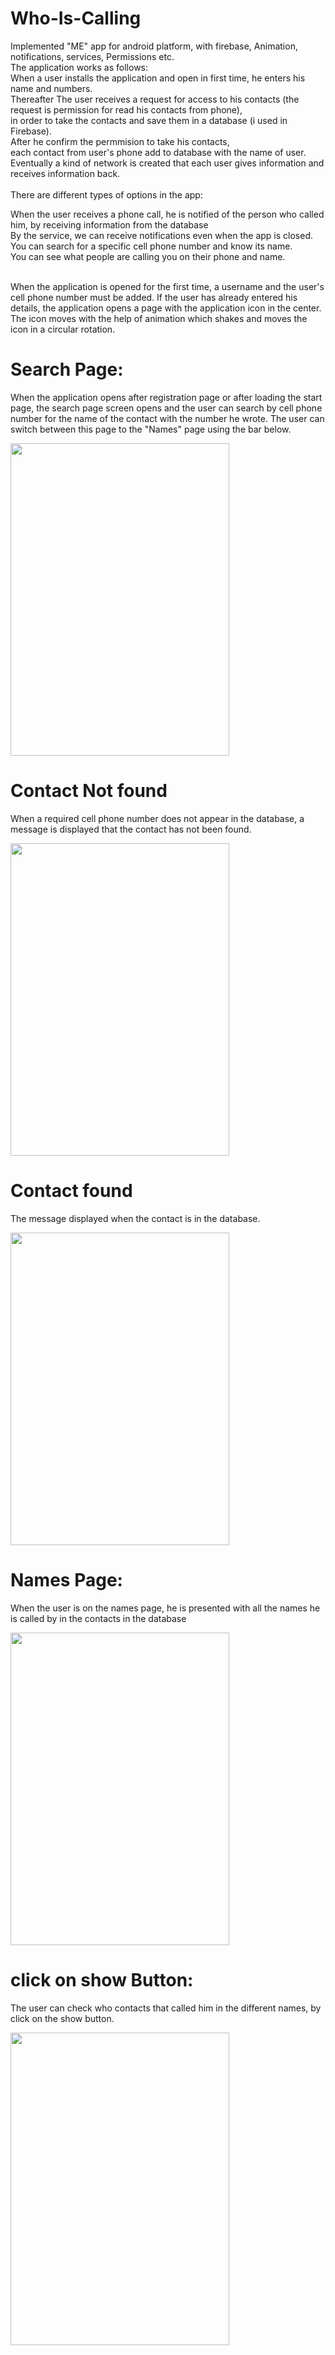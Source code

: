 # Who-Is-Calling
Implemented "ME" app for android platform, with firebase, Animation, notifications, services, Permissions etc.</br>
The application works as follows:</br>When a user installs the application and open in first time, he enters his name and numbers.</br>
Thereafter The user receives a request for access to his contacts (the request is permission for read his contacts from phone),</br>in order to take the contacts and save them in a database (i used in Firebase).</br>
After he confirm the permmision to take his contacts,</br>
each contact from user's phone add to database with the name of user.</br>
Eventually a kind of network is created that each user gives information and receives information back.</br></br>
There are different types of options in the app:
  <summary> When the user receives a phone call, he is notified of the person who called him, by receiving information from the database</br> By the service, we can receive notifications even when the app is closed.</summary>
  <summary> You can search for a specific cell phone number and know its name.</summary>
  <summary> You can see what people are calling you on their phone and name.</summary>
</br>
<!-- <img src="https://user-images.githubusercontent.com/65177459/108538582-a1a6b100-72e7-11eb-98ce-c2ab55f74157.jpg" width="350" height="500"> -->

When the application is opened for the first time, a username and the user's cell phone number must be added.
If the user has already entered his details, the application opens a page with the application icon in the center. 
The icon moves with the help of animation which shakes and moves the icon in a circular rotation.

# Search Page: 

When the application opens after registration page or after loading the start page,
the search page screen opens and the user can search by cell phone number for the name of the contact with the number he wrote.
The user can switch between this page to the "Names" page using the bar below.

<img src="https://user-images.githubusercontent.com/65177459/123824875-15487280-d907-11eb-9365-1f4107ca7433.png" width="350" height="500">

# Contact Not found

When a required cell phone number does not appear in the database, a message is displayed that the contact has not been found.

<img src="https://user-images.githubusercontent.com/65177459/123824300-96ebd080-d906-11eb-97ed-e32b186cab2d.png" width="350" height="500">

# Contact found

The message displayed when the contact is in the database.

<img src="https://user-images.githubusercontent.com/65177459/123824310-98b59400-d906-11eb-962e-d0e94b00a1e7.png" width="350" height="500">

# Names Page:

When the user is on the names page, he is presented with all the names he is called by in the contacts in the database

<img src="https://user-images.githubusercontent.com/65177459/123824297-95220d00-d906-11eb-9413-3e2643373ec3.png" width="350" height="500">

# click on show Button:

The user can check who contacts that called him in the different names, by click on the show button.

<img src="https://user-images.githubusercontent.com/65177459/123828263-00211300-d90a-11eb-8945-0b35c1b8f71b.png" width="350" height="500">

